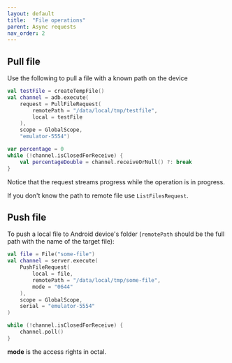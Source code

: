 ```yaml
---
layout: default
title:  "File operations"
parent: Async requests
nav_order: 2
---
```


## Pull file
Use the following to pull a file with a known path on the device

```kotlin
val testFile = createTempFile()
val channel = adb.execute(
    request = PullFileRequest(
        remotePath = "/data/local/tmp/testfile", 
        local = testFile
    ),
    scope = GlobalScope,
    "emulator-5554")

var percentage = 0
while (!channel.isClosedForReceive) {
    val percentageDouble = channel.receiveOrNull() ?: break
}
```

Notice that the request streams progress while the operation is in progress.

If you don't know the path to remote file use `ListFilesRequest`.

## Push file
To push a local file to Android device's folder (`remotePath` should be the full path with the name of the target file):

```kotlin
val file = File("some-file")
val channel = server.execute(
    PushFileRequest(
        local = file, 
        remotePath = "/data/local/tmp/some-file",
        mode = "0644"
    ), 
    scope = GlobalScope, 
    serial = "emulator-5554"
)

while (!channel.isClosedForReceive) {
    channel.poll()
}
```

**mode** is the access rights in octal.